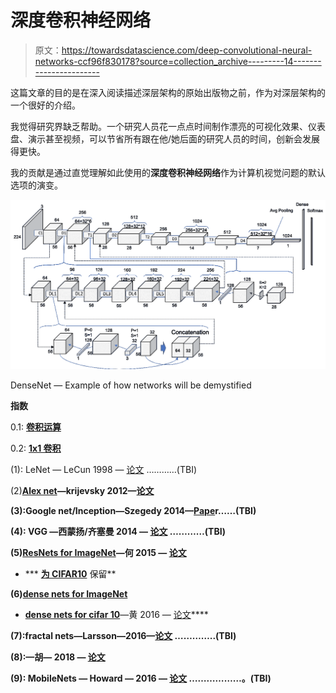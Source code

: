 # 深度卷积神经网络

> 原文：<https://towardsdatascience.com/deep-convolutional-neural-networks-ccf96f830178?source=collection_archive---------14----------------------->

这篇文章的目的是在深入阅读描述深层架构的原始出版物之前，作为对深层架构的一个很好的介绍。

我觉得研究界缺乏帮助。一个研究人员花一点点时间制作漂亮的可视化效果、仪表盘、演示甚至视频，可以节省所有跟在他/她后面的研究人员的时间，创新会发展得更快。

我的贡献是通过直觉理解如此使用的**深度卷积神经网络**作为计算机视觉问题的默认选项的演变。

![](img/17b04babd9e1a1f2032750acccc75303.png)

DenseNet — Example of how networks will be demystified

**指数**

0.1: [**卷积运算**](http://www.pabloruizruiz10.com/resources/CNNs/Convolution_Pooling.pdf)

0.2: [**1x1 卷积**](http://www.pabloruizruiz10.com/resources/CNNs/1x1Convolutions.pdf)

(1): LeNet — LeCun 1998 — [论文](http://yann.lecun.com/exdb/publis/pdf/lecun-98.pdf) …………(TBI)

(2)[**Alex net**](http://www.pabloruizruiz10.com/resources/CNNs/AlexNet.pdf)**—krijevsky 2012—[论文](http://papers.nips.cc/paper/4824-imagenet-classification-with-deep-convolutional-neural-networks.pdf)**

**(3):Google net/Inception—Szegedy 2014—[Pape](https://arxiv.org/pdf/1409.4842.pdf)r……(TBI)**

**(4): VGG —西蒙扬/齐塞曼 2014 — [论文](https://arxiv.org/pdf/1409.1556v6.pdf) …………(TBI)**

**(5)[**ResNets for ImageNet**](https://medium.com/p/442284831be8?source=your_stories_page---------------------------)—何 2015 — [论文](https://arxiv.org/pdf/1512.03385.pdf)**

*   *** [**为 CIFAR10**](https://medium.com/p/e63e900524e0?source=your_stories_page---------------------------) 保留**

**(6)[**dense nets for ImageNet**](https://medium.com/p/7f688092391a?source=your_stories_page---------------------------)**

*   **[**dense nets for cifar 10**](https://medium.com/p/d5651294a1a8?source=your_stories_page---------------------------)**—黄 2016 — [论文](https://arxiv.org/pdf/1608.06993.pdf)****

****(7):fractal nets—Larsson—2016—[论文](https://arxiv.org/pdf/1605.07648) …………..(TBI)****

****(8):[](https://medium.com/@pabloruizruiz/understanding-and-visualizing-se-nets-1544aff0fc68)**—胡— 2018 — [论文](https://arxiv.org/pdf/1709.01507.pdf)******

******(9): MobileNets — Howard — 2016 — [论文](https://arxiv.org/pdf/1704.04861.pdf) ………………。(TBI)******
